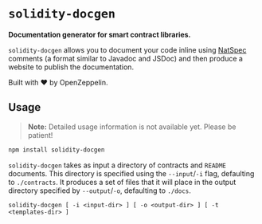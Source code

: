 # `solidity-docgen`

**Documentation generator for smart contract libraries.**

`solidity-docgen` allows you to document your code inline using [NatSpec]
comments (a format similar to Javadoc and JSDoc) and then produce a website
to publish the documentation.

Built with :heart: by OpenZeppelin.

## Usage

> **Note:** Detailed usage information is not available yet. Please be patient!

```sh
npm install solidity-docgen
```

`solidity-docgen` takes as input a directory of contracts and `README`
documents. This directory is specified using the `--input`/`-i` flag,
defaulting to `./contracts`. It produces a set of files that it will place in
the output directory specified by `--output`/`-o`, defaulting to `./docs`.

```
solidity-docgen [ -i <input-dir> ] [ -o <output-dir> ] [ -t <templates-dir> ]
```

[NatSpec]: https://solidity.readthedocs.io/en/develop/natspec-format.html

